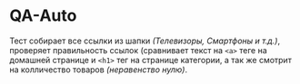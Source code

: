 # QA-Auto

Тест собирает все ссылки из шапки *(Телевизоры, Смартфоны и т.д.)*, проверяет правильность ссылок (сравнивает текст на `<a>` теге на домашней странице и `<h1>` тег на странице категории, а так же смотрит на колличество товаров *(неравенство нулю)*. 
